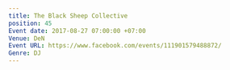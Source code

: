```yaml
---
title: The Black Sheep Collective
position: 45
Event date: 2017-08-27 07:00:00 +07:00
Venue: DeN
Event URL: https://www.facebook.com/events/111901579488872/
Genre: DJ
---
```


